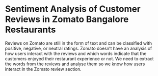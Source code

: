 # Sentiment Analysis of Customer Reviews in Zomato Bangalore Restaurants
Reviews on Zomato are still in the form of text and can be classified with positive, negative, or neutral ratings. Zomato doesn’t have an analysis of how users interact with the reviews and which words indicate that the customers enjoyed their restaurant experience or not. We need to extract the words from the reviews and analyse them so we know how users interact in the Zomato review section.
